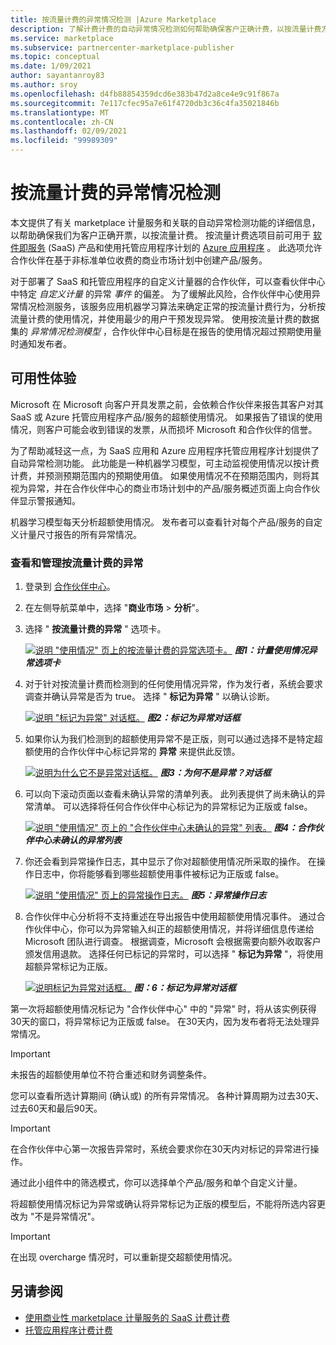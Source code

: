 ```yaml
---
title: 按流量计费的异常情况检测 |Azure Marketplace
description: 了解计费计费的自动异常情况检测如何帮助确保客户正确计费，以按流量计费方式使用商业 marketplace 产品/服务。
ms.service: marketplace
ms.subservice: partnercenter-marketplace-publisher
ms.topic: conceptual
ms.date: 1/09/2021
author: sayantanroy83
ms.author: sroy
ms.openlocfilehash: d4fb88854359dcd6e383b47d2a8ce4e9c91f867a
ms.sourcegitcommit: 7e117cfec95a7e61f4720db3c36c4fa35021846b
ms.translationtype: MT
ms.contentlocale: zh-CN
ms.lasthandoff: 02/09/2021
ms.locfileid: "99989309"
---
```

# <a name="anomaly-detection-for-metered-billing"></a>按流量计费的异常情况检测

本文提供了有关 marketplace 计量服务和关联的自动异常检测功能的详细信息，以帮助确保我们为客户正确开票，以按流量计费。 按流量计费选项目前可用于 [软件即服务](plan-saas-offer.md) (SaaS) 产品和使用托管应用程序计划的 [Azure 应用程序](plan-azure-application-offer.md#types-of-plans) 。 此选项允许合作伙伴在基于非标准单位收费的商业市场计划中创建产品/服务。

对于部署了 SaaS 和托管应用程序的自定义计量器的合作伙伴，可以查看伙伴中心中特定 _自定义计量_ 的异常 _事件_ 的偏差。 为了缓解此风险，合作伙伴中心使用异常情况检测服务，该服务应用机器学习算法来确定正常的按流量计费行为，分析按流量计费的使用情况，并使用最少的用户干预发现异常。 使用按流量计费的数据集的 _异常情况检测模型_ ，合作伙伴中心目标是在报告的使用情况超过预期使用量时通知发布者。

## <a name="usability-experience"></a>可用性体验

Microsoft 在 Microsoft 向客户开具发票之前，会依赖合作伙伴来报告其客户对其 SaaS 或 Azure 托管应用程序产品/服务的超额使用情况。 如果报告了错误的使用情况，则客户可能会收到错误的发票，从而损坏 Microsoft 和合作伙伴的信誉。

为了帮助减轻这一点，为 SaaS 应用和 Azure 应用程序托管应用程序计划提供了自动异常检测功能。 此功能是一种机器学习模型，可主动监视使用情况以按计费计费，并预测预期范围内的预期使用值。 如果使用情况不在预期范围内，则将其视为异常，并在合作伙伴中心的商业市场计划中的产品/服务概述页面上向合作伙伴显示警报通知。

机器学习模型每天分析超额使用情况。 发布者可以查看针对每个产品/服务的自定义计量尺寸报告的所有异常情况。

### <a name="view-and-manage-metered-usage-anomalies"></a>查看和管理按流量计费的异常

1. 登录到 [合作伙伴中心](https://partner.microsoft.com/dashboard/home)。
1. 在左侧导航菜单中，选择 "**商业市场**  >  **分析**"。
1. 选择 " **按流量计费的异常** " 选项卡。

    [![说明 "使用情况" 页上的按流量计费的异常选项卡。](./media/anomaly-detection/metered-usage-anomalies.png)](./media/anomaly-detection/metered-usage-anomalies.png#lightbox)
    ***图1：计量使用情况异常选项卡***

1. 对于针对按流量计费而检测到的任何使用情况异常，作为发行者，系统会要求调查并确认异常是否为 true。 选择 " **标记为异常** " 以确认诊断。

     [![说明 "标记为异常" 对话框。](./media/anomaly-detection/mark-as-anomaly.png)](./media/anomaly-detection/mark-as-anomaly.png#lightbox)
    ***图2：标记为异常对话框***

1. 如果你认为我们检测到的超额使用异常不是正版，则可以通过选择不是特定超额使用的合作伙伴中心标记异常的 **异常** 来提供此反馈。

    [![说明为什么它不是异常对话框。](./media/anomaly-detection/why-is-it-not-an-anomaly.png)](./media/anomaly-detection/why-is-it-not-an-anomaly.png#lightbox)
    ***图3：为何不是异常？对话框***

1. 可以向下滚动页面以查看未确认异常的清单列表。 此列表提供了尚未确认的异常清单。 可以选择将任何合作伙伴中心标记为的异常标记为正版或 false。

   [![说明 "使用情况" 页上的 "合作伙伴中心未确认的异常" 列表。](./media/anomaly-detection/unacknowledged-anomalies.png)](./media/anomaly-detection/unacknowledged-anomalies.png#lightbox)
    ***图4：合作伙伴中心未确认的异常列表***

1. 你还会看到异常操作日志，其中显示了你对超额使用情况所采取的操作。 在操作日志中，你将能够看到哪些超额使用事件被标记为正版或 false。

   [ ![ 说明 "使用情况" 页上的异常操作日志。](./media/anomaly-detection/anomaly-action-log.png)](./media/anomaly-detection/anomaly-action-log.png#lightbox) 
   ***图5：异常操作日志***

1. 合作伙伴中心分析将不支持重述在导出报告中使用超额使用情况事件。 通过合作伙伴中心，你可以为异常输入纠正的超额使用情况，并将详细信息传递给 Microsoft 团队进行调查。 根据调查，Microsoft 会根据需要向额外收取客户颁发信用退款。 选择任何已标记的异常时，可以选择 " **标记为异常** "，将使用超额异常标记为正版。

   [ ![ 说明标记为异常对话框。](./media/anomaly-detection/new-reported-usage.png)](./media/anomaly-detection/new-reported-usage.png#lightbox) 
   ***图：6：标记为异常对话框***

第一次将超额使用情况标记为 "合作伙伴中心" 中的 "异常" 时，将从该实例获得30天的窗口，将异常标记为正版或 false。 在30天内，因为发布者将无法处理异常情况。

> [!IMPORTANT]
> 未报告的超额使用单位不符合重述和财务调整条件。

您可以查看所选计算期间 (确认或) 的所有异常情况。 各种计算周期为过去30天、过去60天和最后90天。

> [!IMPORTANT]
> 在合作伙伴中心第一次报告异常时，系统会要求你在30天内对标记的异常进行操作。

通过此小组件中的筛选模式，你可以选择单个产品/服务和单个自定义计量。

将超额使用情况标记为异常或确认将异常标记为正版的模型后，不能将所选内容更改为 "不是异常情况"。

> [!IMPORTANT]
> 在出现 overcharge 情况时，可以重新提交超额使用情况。

## <a name="see-also"></a>另请参阅
- [使用商业性 marketplace 计量服务的 SaaS 计费计费](./partner-center-portal/saas-metered-billing.md)
- [托管应用程序计费计费](./partner-center-portal/azure-app-metered-billing.md)

